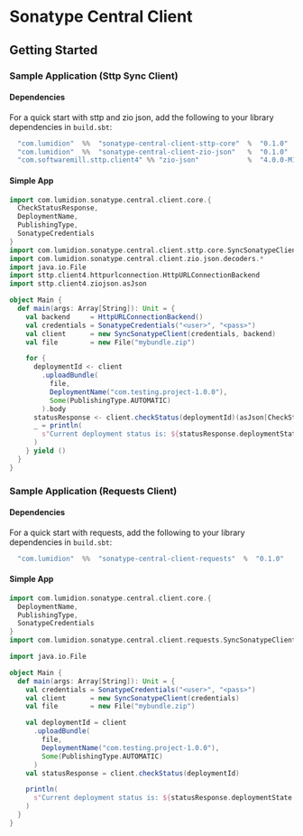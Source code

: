 # Sonatype Central Client

## Getting Started

### Sample Application (Sttp Sync Client)

#### Dependencies

For a quick start with sttp and zio json, add the following to your library dependencies in `build.sbt`:

```sbt
  "com.lumidion"  %%  "sonatype-central-client-sttp-core"  %  "0.1.0"
  "com.lumidion"  %%  "sonatype-central-client-zio-json"   %  "0.1.0"
  "com.softwaremill.sttp.client4" %% "zio-json"            %  "4.0.0-M11"
```

#### Simple App

```scala
import com.lumidion.sonatype.central.client.core.{
  CheckStatusResponse,
  DeploymentName,
  PublishingType,
  SonatypeCredentials
}
import com.lumidion.sonatype.central.client.sttp.core.SyncSonatypeClient
import com.lumidion.sonatype.central.client.zio.json.decoders.*
import java.io.File
import sttp.client4.httpurlconnection.HttpURLConnectionBackend
import sttp.client4.ziojson.asJson

object Main {
  def main(args: Array[String]): Unit = {
    val backend     = HttpURLConnectionBackend()
    val credentials = SonatypeCredentials("<user>", "<pass>")
    val client      = new SyncSonatypeClient(credentials, backend)
    val file        = new File("mybundle.zip")

    for {
      deploymentId <- client
        .uploadBundle(
          file,
          DeploymentName("com.testing.project-1.0.0"),
          Some(PublishingType.AUTOMATIC)
        ).body
      statusResponse <- client.checkStatus(deploymentId)(asJson[CheckStatusResponse]).body
      _ = println(
        s"Current deployment status is: ${statusResponse.deploymentState.unapply}. Deployment id: ${deploymentId.unapply}"
      )
    } yield ()
  }
}
```

### Sample Application (Requests Client)

#### Dependencies

For a quick start with requests, add the following to your library dependencies in `build.sbt`:

```sbt
  "com.lumidion"  %%  "sonatype-central-client-requests"  %  "0.1.0"
```

#### Simple App

```scala
import com.lumidion.sonatype.central.client.core.{
  DeploymentName,
  PublishingType,
  SonatypeCredentials
}
import com.lumidion.sonatype.central.client.requests.SyncSonatypeClient

import java.io.File

object Main {
  def main(args: Array[String]): Unit = {
    val credentials = SonatypeCredentials("<user>", "<pass>")
    val client      = new SyncSonatypeClient(credentials)
    val file        = new File("mybundle.zip")

    val deploymentId = client
      .uploadBundle(
        file,
        DeploymentName("com.testing.project-1.0.0"),
        Some(PublishingType.AUTOMATIC)
      )
    val statusResponse = client.checkStatus(deploymentId)

    println(
      s"Current deployment status is: ${statusResponse.deploymentState.unapply}. Deployment id: ${deploymentId.unapply}"
    )
  }
}
```

